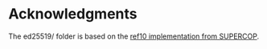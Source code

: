 # Acknowledgments

The ed25519/ folder is based on the [ref10 implementation from SUPERCOP](http://bench.cr.yp.to/supercop.html).
